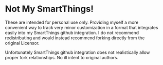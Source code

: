# Not My SmartThings!
These are intended for personal use only.  Providing myself a more convenient way to track very minor customization in a format that integrates easily into my SmartThings github integration.  I do not recommend redistributing and would instead recommend forking directly from the original Licensor. 

Unfortunately SmartThings github integration does not realistically allow proper fork relationships.  No ill intent to original authors.   
